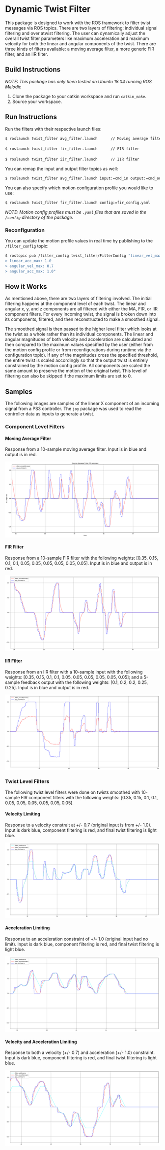 # Dynamic Twist Filter

This package is designed to work with the ROS framework to filter twist messages via ROS topics. There are two layers of filtering: individual signal filtering and over atwist filtering. The user can dynamically adjust the overall twist filter parameters like maximum acceleration and maximum velocity for both the linear and angular components of the twist. There are three kinds of filters available: a moving average filter, a more generic FIR filter, and an IIR filter.

## Build Instructions

*NOTE: This package has only been tested on Ubuntu 18.04 running ROS Melodic*

1. Clone the package to your catkin workspace and run `catkin_make`.
2. Source your workspace.

## Run Instructions

Run the filters with their respective launch files:

``` bash
$ roslaunch twist_filter avg_filter.launch      // Moving average filter

$ roslaunch twist_filter fir_filter.launch      // FIR filter

$ roslaunch twist_filter iir_filter.launch      // IIR filter
```

You can remap the input and output filter topics as well:

``` bash
$ roslaunch twist_filter avg_filter.launch input:=cmd_in output:=cmd_out
```

You can also specify which motion configuration profile you would like to use:

``` bash
$ roslaunch twist_filter fir_filter.launch config:=fir_config.yaml
```

*NOTE: Motion config profiles must be `.yaml` files that are saved in the `/config` directory of the package.*

### Reconfiguration

You can update the motion profile values in real time by publishing to the `/filter_config` topic:

``` bash
$ rostopic pub /filter_config twist_filter/FilterConfig "linear_vel_max: 0.7
> linear_acc_max: 1.0
> angular_vel_max: 0.7
> angular_acc_max: 1.0"
```

## How it Works

As mentioned above, there are two layers of filtering involved. The initial filtering happens at the component level of each twist. The linear and angular x, y, and z components are all filtered with either the MA, FIR, or IIR component filters. For every incoming twist, the signal is broken down into its components, filtered, and then reconstructed to make a smoothed signal. 

The smoothed signal is then passed to the higher level filter which looks at the twist as a whole rather than its individual components. The linear and angular magnitudes of both velocity and acceleration are calculated and then compared to the maximum values specified by the user (either from the motion config profile or from reconfigurations during runtime via the configuration topic). If any of the magnitudes cross the specified threshold, the entire twist is scaled accordingly so that the output twist is entirely constrained by the motion config profile. All components are scaled the same amount to preserve the motion of the original twist. This level of filtering can also be skipped if the maximum limits are set to 0.

## Samples

The following images are samples of the linear X component of an incoming signal from a PS3 controller. The `joy` package was used to read the controller data as inputs to generate a twist.

### Component Level Filters

#### Moving Average Filter

Response from a 10-sample moving average filter. Input is in blue and output is in red.

![MAF](img/maf.png)

#### FIR Filter

Response from a 10-sample FIR filter with the following weights: [0.35, 0.15, 0.1, 0.1, 0.05, 0.05, 0.05, 0.05, 0.05, 0.05]. Input is in blue and output is in red.

![FIR](img/fir.png)

#### IIR Filter

Response from an IIR filter with a 10-sample input with the following weights: [0.35, 0.15, 0.1, 0.1, 0.05, 0.05, 0.05, 0.05, 0.05, 0.05]; and a 5-sample feedback output with the following weights: [0.1, 0.2, 0.2, 0.25, 0.25]. Input is in blue and output is in red.

![IIR](img/iir.png)

### Twist Level Filters

The following twist level filters were done on twists smoothed with 10-sample FIR component filters with the following weights: [0.35, 0.15, 0.1, 0.1, 0.05, 0.05, 0.05, 0.05, 0.05, 0.05].

#### Velocity Limiting

Response to a velocity constrait at +/- 0.7 (original input is from +/- 1.0). Input is dark blue, component filtering is red, and final twist filtering is light blue.

![Velocity constraint](img/vel_limit.png)

#### Acceleration Limiting

Response to an acceleration constraint of +/- 1.0 (original input had no limit). Input is dark blue, component filtering is red, and final twist filtering is light blue.

![Acceleration constaint](img/acc_limit.png)

#### Velocity and Acceleration Limiting

Response to both a velocity (+/- 0.7) and acceleration (+/- 1.0) constraint. Input is dark blue, component filtering is red, and final twist filtering is light blue.

![Velocity and acceleration constraint](img/vel_acc_limit.png)